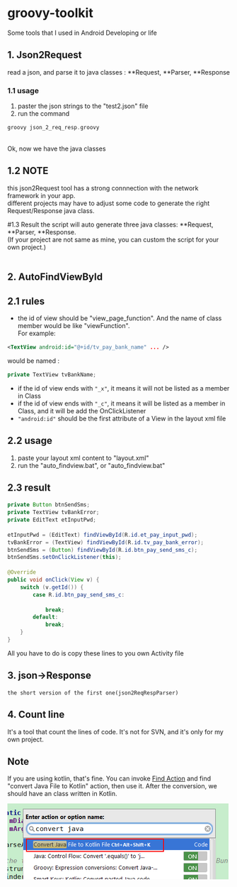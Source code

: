 # groovy-toolkit
Some tools that I used in Android Developing or life


## 1. Json2Request 
read a json, and parse it to java classes : **Request, **Parser, **Response

### 1.1 usage
1. paster the json strings to the "test2.json" file
2. run the command 
```groovy
groovy json_2_req_resp.groovy
```
<br/>
Ok, now we have the java classes

	
## 1.2 NOTE
this json2Request tool has a strong connnection with the network framework in your app. <br/>
different projects may have to adjust some code to generate the right Request/Response java class.<br/>

#1.3 Result
the script will auto generate three java classes: **Request, **Parser, **Response. <br/>
(If your project are not same as mine, you can custom the script for your own project.)
<br/><br/>


## 2. AutoFindViewById

## 2.1 rules
* the id of view should be "view_page_function". And the name of class member would be like "viewFunction". <br/>
For example: <br/>
```xml
<TextView android:id="@+id/tv_pay_bank_name" ... /> 
```
would be named :
```java
private TextView tvBankName;
```
*  if the id of view ends with ```"_x"```, it means it will not be listed as a member in Class
* if the id of view ends with ```"_c"```, it means it will be listed as a member in Class, and it will be add the OnClickListener
* ``` "android:id" ``` should be the first attribute of a View in the layout xml file

## 2.2 usage
1. paste your layout xml content to "layout.xml"
2. run the "auto_findview.bat",  or "auto_findview.bat"

## 2.3 result
```java
private Button btnSendSms;
private TextView tvBankError;
private EditText etInputPwd;

etInputPwd = (EditText) findViewById(R.id.et_pay_input_pwd);
tvBankError = (TextView) findViewById(R.id.tv_pay_bank_error);
btnSendSms = (Button) findViewById(R.id.btn_pay_send_sms_c);
btnSendSms.setOnClickListener(this);

@Override
public void onClick(View v) {
	switch (v.getId()) {
		case R.id.btn_pay_send_sms_c:
			
			break;
		default:
			break;
	}
}

```
All you have to do is copy these lines to you own Activity file

## 3. json->Response
	the short version of the first one(json2ReqRespParser)

	
## 4. Count line
It's a tool that count the lines of code. It's not for SVN, and it's only for my own project.

## Note
If you are using kotlin, that's fine. You can invoke [Find Action](https://www.jetbrains.com/help/idea/2016.1/navigating-to-action.html?origin=old_help) and find "convert Java File to Kotlin" action, then use it. After the conversion, we should have an class written in Kotlin.

![](/images/convert2kotlin.png)